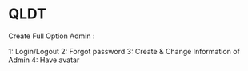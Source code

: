 # QLDT
Create Full Option Admin :

1: Login/Logout
2: Forgot password
3: Create & Change Information of Admin
4: Have avatar
